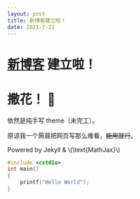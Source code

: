 ```yaml
---
layout: post
title: 新博客建立啦！
date: 2021-7-21
---
```


# [新博客](//earthmessenger.github.io) 建立啦！
# 撒花！ 🎉

依然是纯手写 theme（未完工）。

原谅我一个蒟蒻把网页写那么难看，~~能用就行~~。

Powered by Jekyll & \\(\text{MathJax}\\)

```cpp
#include <cstdio>
int main()
{
    printf("Hello World");
}
```
